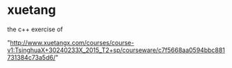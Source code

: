 # xuetang
  the c++ exercise of 
  
"http://www.xuetangx.com/courses/course-v1:TsinghuaX+30240233X_2015_T2+sp/courseware/c7f5668aa0594bbc881731384c73a5d6/"
